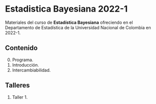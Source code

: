 # Estadistica Bayesiana 2022-1

Materiales del curso de **Estadística Bayesiana** ofreciendo en el Departamento de Estadística de la Universidad Nacional de Colombia en 2022-1.

## Contenido

0. Programa.
1. Introducción.
2. Intercambiabilidad.

## Talleres 

1. Taller 1.
